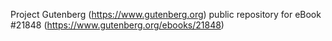 Project Gutenberg (https://www.gutenberg.org) public repository for eBook #21848 (https://www.gutenberg.org/ebooks/21848)
